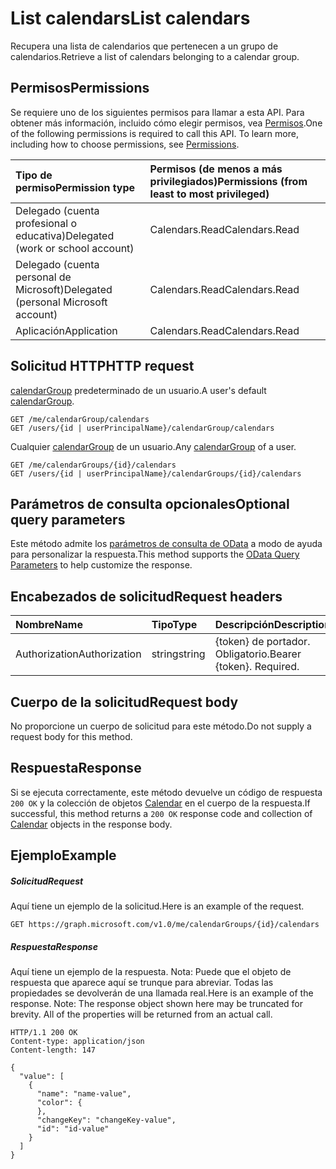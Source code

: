 # <a name="list-calendars"></a><span data-ttu-id="6cfb0-101">List calendars</span><span class="sxs-lookup"><span data-stu-id="6cfb0-101">List calendars</span></span>

<span data-ttu-id="6cfb0-102">Recupera una lista de calendarios que pertenecen a un grupo de calendarios.</span><span class="sxs-lookup"><span data-stu-id="6cfb0-102">Retrieve a list of calendars belonging to a calendar group.</span></span>
## <a name="permissions"></a><span data-ttu-id="6cfb0-103">Permisos</span><span class="sxs-lookup"><span data-stu-id="6cfb0-103">Permissions</span></span>
<span data-ttu-id="6cfb0-p101">Se requiere uno de los siguientes permisos para llamar a esta API. Para obtener más información, incluido cómo elegir permisos, vea [Permisos](../../../concepts/permissions_reference.md).</span><span class="sxs-lookup"><span data-stu-id="6cfb0-p101">One of the following permissions is required to call this API. To learn more, including how to choose permissions, see [Permissions](../../../concepts/permissions_reference.md).</span></span>

|<span data-ttu-id="6cfb0-106">Tipo de permiso</span><span class="sxs-lookup"><span data-stu-id="6cfb0-106">Permission type</span></span>      | <span data-ttu-id="6cfb0-107">Permisos (de menos a más privilegiados)</span><span class="sxs-lookup"><span data-stu-id="6cfb0-107">Permissions (from least to most privileged)</span></span>              | 
|:--------------------|:---------------------------------------------------------| 
|<span data-ttu-id="6cfb0-108">Delegado (cuenta profesional o educativa)</span><span class="sxs-lookup"><span data-stu-id="6cfb0-108">Delegated (work or school account)</span></span> | <span data-ttu-id="6cfb0-109">Calendars.Read</span><span class="sxs-lookup"><span data-stu-id="6cfb0-109">Calendars.Read</span></span>    | 
|<span data-ttu-id="6cfb0-110">Delegado (cuenta personal de Microsoft)</span><span class="sxs-lookup"><span data-stu-id="6cfb0-110">Delegated (personal Microsoft account)</span></span> | <span data-ttu-id="6cfb0-111">Calendars.Read</span><span class="sxs-lookup"><span data-stu-id="6cfb0-111">Calendars.Read</span></span>    | 
|<span data-ttu-id="6cfb0-112">Aplicación</span><span class="sxs-lookup"><span data-stu-id="6cfb0-112">Application</span></span> | <span data-ttu-id="6cfb0-113">Calendars.Read</span><span class="sxs-lookup"><span data-stu-id="6cfb0-113">Calendars.Read</span></span> | 

## <a name="http-request"></a><span data-ttu-id="6cfb0-114">Solicitud HTTP</span><span class="sxs-lookup"><span data-stu-id="6cfb0-114">HTTP request</span></span>
<!-- { "blockType": "ignored" } -->
<span data-ttu-id="6cfb0-115">[calendarGroup](../resources/calendargroup.md) predeterminado de un usuario.</span><span class="sxs-lookup"><span data-stu-id="6cfb0-115">A user's default [calendarGroup](../resources/calendargroup.md).</span></span>
```http
GET /me/calendarGroup/calendars
GET /users/{id | userPrincipalName}/calendarGroup/calendars
```
<span data-ttu-id="6cfb0-116">Cualquier [calendarGroup](../resources/calendargroup.md) de un usuario.</span><span class="sxs-lookup"><span data-stu-id="6cfb0-116">Any [calendarGroup](../resources/calendargroup.md) of a user.</span></span>
```http
GET /me/calendarGroups/{id}/calendars
GET /users/{id | userPrincipalName}/calendarGroups/{id}/calendars
```
## <a name="optional-query-parameters"></a><span data-ttu-id="6cfb0-117">Parámetros de consulta opcionales</span><span class="sxs-lookup"><span data-stu-id="6cfb0-117">Optional query parameters</span></span>
<span data-ttu-id="6cfb0-118">Este método admite los [parámetros de consulta de OData](http://developer.microsoft.com/en-us/graph/docs/overview/query_parameters) a modo de ayuda para personalizar la respuesta.</span><span class="sxs-lookup"><span data-stu-id="6cfb0-118">This method supports the [OData Query Parameters](http://developer.microsoft.com/en-us/graph/docs/overview/query_parameters) to help customize the response.</span></span>
## <a name="request-headers"></a><span data-ttu-id="6cfb0-119">Encabezados de solicitud</span><span class="sxs-lookup"><span data-stu-id="6cfb0-119">Request headers</span></span>
| <span data-ttu-id="6cfb0-120">Nombre</span><span class="sxs-lookup"><span data-stu-id="6cfb0-120">Name</span></span>       | <span data-ttu-id="6cfb0-121">Tipo</span><span class="sxs-lookup"><span data-stu-id="6cfb0-121">Type</span></span> | <span data-ttu-id="6cfb0-122">Descripción</span><span class="sxs-lookup"><span data-stu-id="6cfb0-122">Description</span></span>|
|:-----------|:------|:----------|
| <span data-ttu-id="6cfb0-123">Authorization</span><span class="sxs-lookup"><span data-stu-id="6cfb0-123">Authorization</span></span>  | <span data-ttu-id="6cfb0-124">string</span><span class="sxs-lookup"><span data-stu-id="6cfb0-124">string</span></span>  | <span data-ttu-id="6cfb0-p102">{token} de portador. Obligatorio.</span><span class="sxs-lookup"><span data-stu-id="6cfb0-p102">Bearer {token}. Required.</span></span> |

## <a name="request-body"></a><span data-ttu-id="6cfb0-127">Cuerpo de la solicitud</span><span class="sxs-lookup"><span data-stu-id="6cfb0-127">Request body</span></span>
<span data-ttu-id="6cfb0-128">No proporcione un cuerpo de solicitud para este método.</span><span class="sxs-lookup"><span data-stu-id="6cfb0-128">Do not supply a request body for this method.</span></span>

## <a name="response"></a><span data-ttu-id="6cfb0-129">Respuesta</span><span class="sxs-lookup"><span data-stu-id="6cfb0-129">Response</span></span>

<span data-ttu-id="6cfb0-130">Si se ejecuta correctamente, este método devuelve un código de respuesta `200 OK` y la colección de objetos [Calendar](../resources/calendar.md) en el cuerpo de la respuesta.</span><span class="sxs-lookup"><span data-stu-id="6cfb0-130">If successful, this method returns a `200 OK` response code and collection of [Calendar](../resources/calendar.md) objects in the response body.</span></span>
## <a name="example"></a><span data-ttu-id="6cfb0-131">Ejemplo</span><span class="sxs-lookup"><span data-stu-id="6cfb0-131">Example</span></span>
##### <a name="request"></a><span data-ttu-id="6cfb0-132">Solicitud</span><span class="sxs-lookup"><span data-stu-id="6cfb0-132">Request</span></span>
<span data-ttu-id="6cfb0-133">Aquí tiene un ejemplo de la solicitud.</span><span class="sxs-lookup"><span data-stu-id="6cfb0-133">Here is an example of the request.</span></span>
<!-- {
  "blockType": "request",
  "name": "get_calendars"
}-->
```http
GET https://graph.microsoft.com/v1.0/me/calendarGroups/{id}/calendars
```
##### <a name="response"></a><span data-ttu-id="6cfb0-134">Respuesta</span><span class="sxs-lookup"><span data-stu-id="6cfb0-134">Response</span></span>
<span data-ttu-id="6cfb0-p103">Aquí tiene un ejemplo de la respuesta. Nota: Puede que el objeto de respuesta que aparece aquí se trunque para abreviar. Todas las propiedades se devolverán de una llamada real.</span><span class="sxs-lookup"><span data-stu-id="6cfb0-p103">Here is an example of the response. Note: The response object shown here may be truncated for brevity. All of the properties will be returned from an actual call.</span></span>
<!-- {
  "blockType": "response",
  "truncated": true,
  "@odata.type": "microsoft.graph.calendar",
  "isCollection": true
} -->
```http
HTTP/1.1 200 OK
Content-type: application/json
Content-length: 147

{
  "value": [
    {
      "name": "name-value",
      "color": {
      },
      "changeKey": "changeKey-value",
      "id": "id-value"
    }
  ]
}
```

<!-- uuid: 8fcb5dbc-d5aa-4681-8e31-b001d5168d79
2015-10-25 14:57:30 UTC -->
<!-- {
  "type": "#page.annotation",
  "description": "List calendars",
  "keywords": "",
  "section": "documentation",
  "tocPath": ""
}-->

